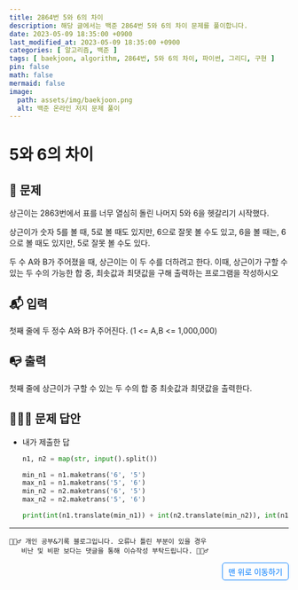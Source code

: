 ```yaml
---
title: 2864번 5와 6의 차이
description: 해당 글에서는 백준 2864번 5와 6의 차이 문제를 풀이합니다.
date: 2023-05-09 18:35:00 +0900
last_modified_at: 2023-05-09 18:35:00 +0900
categories: [ 알고리즘, 백준 ]
tags: [ baekjoon, algorithm, 2864번, 5와 6의 차이, 파이썬, 그리디, 구현 ]
pin: false
math: false
mermaid: false
image:
  path: assets/img/baekjoon.png
  alt: 백준 온라인 저지 문제 풀이
---
```

    
# 5와 6의 차이
## 📃 문제
상근이는 2863번에서 표를 너무 열심히 돌린 나머지 5와 6을 헷갈리기 시작했다.

상근이가 숫자 5를 볼 때, 5로 볼 때도 있지만, 6으로 잘못 볼 수도 있고, 6을 볼 때는, 6으로 볼 때도 있지만, 5로 잘못 볼 수도 있다.

두 수 A와 B가 주어졌을 때, 상근이는 이 두 수를 더하려고 한다. 이때, 상근이가 구할 수 있는 두 수의 가능한 합 중, 최솟값과 최댓값을 구해 출력하는 프로그램을 작성하시오

## 📬 입력
첫째 줄에 두 정수 A와 B가 주어진다. (1 <= A,B <= 1,000,000)

## 📭 출력
첫째 줄에 상근이가 구할 수 있는 두 수의 합 중 최솟값과 최댓값을 출력한다.

## 🙆🏻‍♂️ 문제 답안

- 내가 제출한 답
    ```python
    n1, n2 = map(str, input().split())

    min_n1 = n1.maketrans('6', '5')
    max_n1 = n1.maketrans('5', '6')
    min_n2 = n2.maketrans('6', '5')
    max_n2 = n2.maketrans('5', '6')

    print(int(n1.translate(min_n1)) + int(n2.translate(min_n2)), int(n1.translate(max_n1)) + int(n2.translate(max_n2)))
    ``` 

***

    🙋🏻‍♂️ 개인 공부&기록 블로그입니다. 오류나 틀린 부분이 있을 경우 
       비난 및 비판 보다는 댓글을 통해 이슈작성 부탁드립니다. 🙋🏻‍♂️

<a href="#" style="display: inline-block; padding: 5px 10px; color: #007bff; text-decoration: none; border: 0.5px solid #007bff; border-radius: 5px; float: right;">맨 위로 이동하기</a>